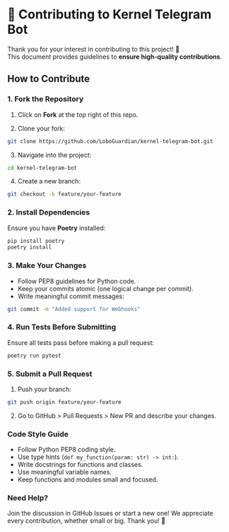 # 🚀 Contributing to Kernel Telegram Bot

Thank you for your interest in contributing to this project! 🎉  
This document provides guidelines to **ensure high-quality contributions**.

## How to Contribute

### **1. Fork the Repository**

1. Click on **Fork** at the top right of this repo.

2. Clone your fork:

```bash
git clone https://github.com/LoboGuardian/kernel-telegram-bot.git
```

3. Navigate into the project:

```bash
cd kernel-telegram-bot
```

4. Create a new branch:

```bash
git checkout -b feature/your-feature
```

### **2. Install Dependencies**

Ensure you have **Poetry** installed:

```bash
pip install poetry
poetry install
```

### **3. Make Your Changes**

- Follow PEP8 guidelines for Python code.
- Keep your commits atomic (one logical change per commit).
- Write meaningful commit messages:

```bash
git commit -m "Added support for Webhooks"
```

### **4. Run Tests Before Submitting**

Ensure all tests pass before making a pull request:

```bash
poetry run pytest
```

### **5. Submit a Pull Request**

1. Push your branch:

```bash
git push origin feature/your-feature
```

2. Go to GitHub > Pull Requests > New PR and describe your changes.

### **Code Style Guide**

- Follow Python PEP8 coding style.
- Use type hints (```def my_function(param: str) -> int:```).
- Write docstrings for functions and classes.
- Use meaningful variable names.
- Keep functions and modules small and focused.

### **Need Help?**

Join the discussion in GitHub Issues or start a new one!
We appreciate every contribution, whether small or big. Thank you! 🎉